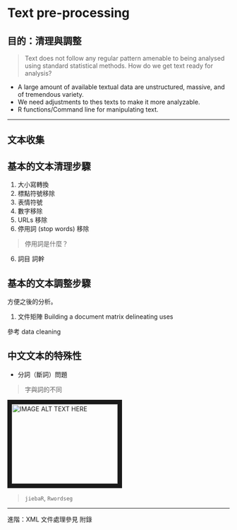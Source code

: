 # Text pre-processing
## 目的：清理與調整

> Text does not follow any regular pattern amenable to being analysed using standard statistical methods.
> How do we get text ready for analysis?

* A large amount of available textual data are unstructured, massive, and of tremendous variety.
* We need adjustments to thes texts to make it more analyzable.
* R functions/Command line for manipulating text. 
---


## 文本收集













## 基本的文本清理步驟

1. 大小寫轉換
2. 標點符號移除
3. 表情符號
3. 數字移除
4. URLs 移除
5. 停用詞 (stop words) 移除
> 停用詞是什麼？
6. 詞目 詞幹 


## 基本的文本調整步驟

方便之後的分析。

1.  文件矩陣
    Building a document matrix delineating uses


參考 data cleaning



## 中文文本的特殊性
* 分詞（斷詞）問題

> 字與詞的不同


<a href="http://www.youtube.com/watch?feature=player_embedded&v=YOUTUBE_VIDEO_ID_HERE
" target="_blank"><img src="http://img.youtube.com/vi/YOUTUBE_VIDEO_ID_HERE/0.jpg"
alt="IMAGE ALT TEXT HERE" width="240" height="180" border="10" /></a>


> `jiebaR`, `Rwordseg`


---
進階：XML 文件處理參見 附錄




